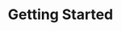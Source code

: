 ---
layout: default
title: Getting Started
permalink: /getting-started/
nav_order: 2
has_children: false
---